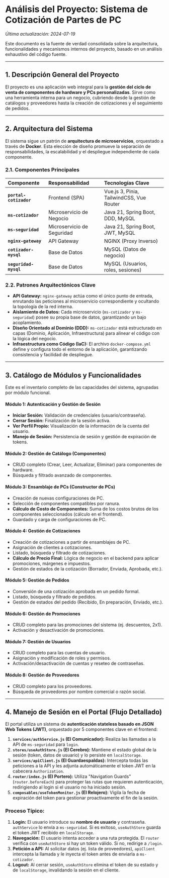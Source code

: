 # Análisis del Proyecto: Sistema de Cotización de Partes de PC

*Última actualización: 2024-07-19*

Este documento es la fuente de verdad consolidada sobre la arquitectura, funcionalidades y mecanismos internos del proyecto, basado en un análisis exhaustivo del código fuente.

---

## 1. Descripción General del Proyecto

El proyecto es una aplicación web integral para la **gestión del ciclo de venta de componentes de hardware y PCs personalizadas**. Sirve como una herramienta interna para un negocio, cubriendo desde la gestión de catálogos y proveedores hasta la creación de cotizaciones y el seguimiento de pedidos.

---

## 2. Arquitectura del Sistema

El sistema sigue un patrón de **arquitectura de microservicios**, orquestado a través de **Docker**. Esta elección de diseño promueve la separación de responsabilidades, la escalabilidad y el despliegue independiente de cada componente.

### 2.1. Componentes Principales

| Componente | Responsabilidad | Tecnologías Clave |
| :--- | :--- | :--- |
| **`portal-cotizador`** | Frontend (SPA) | Vue.js 3, Pinia, TailwindCSS, Vue Router |
| **`ms-cotizador`** | Microservicio de Negocio | Java 21, Spring Boot, DDD, MySQL |
| **`ms-seguridad`** | Microservicio de Seguridad | Java 21, Spring Boot, JWT, MySQL |
| **`nginx-gateway`** | API Gateway | NGINX (Proxy Inverso) |
| **`cotizador-mysql`** | Base de Datos | MySQL (Datos de negocio) |
| **`seguridad-mysql`** | Base de Datos | MySQL (Usuarios, roles, sesiones) |

### 2.2. Patrones Arquitectónicos Clave

*   **API Gateway:** `nginx-gateway` actúa como el único punto de entrada, enrutando las peticiones al microservicio correspondiente y ocultando la topología de la red interna.
*   **Aislamiento de Datos:** Cada microservicio (`ms-cotizador` y `ms-seguridad`) posee su propia base de datos, garantizando un bajo acoplamiento.
*   **Diseño Orientado al Dominio (DDD):** `ms-cotizador` está estructurado en capas (Dominio, Aplicación, Infraestructura) para alinear el código con la lógica del negocio.
*   **Infraestructura como Código (IaC):** El archivo `docker-compose.yml` define y configura todo el entorno de la aplicación, garantizando consistencia y facilidad de despliegue.

---

## 3. Catálogo de Módulos y Funcionalidades

Este es el inventario completo de las capacidades del sistema, agrupadas por módulo funcional.

#### Módulo 1: Autenticación y Gestión de Sesión
*   **Iniciar Sesión:** Validación de credenciales (usuario/contraseña).
*   **Cerrar Sesión:** Finalización de la sesión activa.
*   **Ver Perfil Propio:** Visualización de la información de la cuenta del usuario.
*   **Manejo de Sesión:** Persistencia de sesión y gestión de expiración de tokens.

#### Módulo 2: Gestión de Catálogo (Componentes)
*   CRUD completo (Crear, Leer, Actualizar, Eliminar) para componentes de hardware.
*   Búsqueda y filtrado avanzado de componentes.

#### Módulo 3: Ensamblaje de PCs (Constructor de PCs)
*   Creación de nuevas configuraciones de PC.
*   Selección de componentes compatibles por ranura.
*   **Cálculo de Costo de Componentes:** Suma de los costos brutos de los componentes seleccionados (cálculo en el frontend).
*   Guardado y carga de configuraciones de PC.

#### Módulo 4: Gestión de Cotizaciones
*   Creación de cotizaciones a partir de ensamblajes de PC.
*   Asignación de clientes a cotizaciones.
*   Listado, búsqueda y filtrado de cotizaciones.
*   **Cálculo de Precio Final:** Lógica de negocio en el backend para aplicar promociones, márgenes e impuestos.
*   Gestión de estados de la cotización (Borrador, Enviada, Aprobada, etc.).

#### Módulo 5: Gestión de Pedidos
*   Conversión de una cotización aprobada en un pedido formal.
*   Listado, búsqueda y filtrado de pedidos.
*   Gestión de estados del pedido (Recibido, En preparación, Enviado, etc.).

#### Módulo 6: Gestión de Promociones
*   CRUD completo para las promociones del sistema (ej. descuentos, 2x1).
*   Activación y desactivación de promociones.

#### Módulo 7: Gestión de Usuarios
*   CRUD completo para las cuentas de usuario.
*   Asignación y modificación de roles y permisos.
*   Activación/desactivación de cuentas y reseteo de contraseñas.

#### Módulo 8: Gestión de Proveedores
*   CRUD completo para los proveedores.
*   Búsqueda de proveedores por nombre comercial o razón social.

---

## 4. Manejo de Sesión en el Portal (Flujo Detallado)

El portal utiliza un sistema de **autenticación stateless basado en JSON Web Tokens (JWT)**, orquestado por 5 componentes clave en el frontend:

1.  **`services/authService.js` (El Comunicador):** Realiza las llamadas a la API de `ms-seguridad` para `login`.
2.  **`stores/useAuthStore.js` (El Cerebro):** Mantiene el estado global de la sesión (token, datos de usuario) y lo persiste en `localStorage`.
3.  **`services/apiClient.js` (El Guardaespaldas):** Intercepta todas las peticiones a la API y les adjunta automáticamente el token JWT en la cabecera `Authorization`.
4.  **`router/index.js` (El Portero):** Utiliza "Navigation Guards" (`router.beforeEach`) para proteger las rutas que requieren autenticación, redirigiendo al login si el usuario no ha iniciado sesión.
5.  **`composables/useTokenMonitor.js` (El Relojero):** Vigila la fecha de expiración del token para gestionar proactivamente el fin de la sesión.

### Proceso Típico:
1.  **Login:** El usuario introduce su **nombre de usuario** y contraseña. `authService` lo envía a `ms-seguridad`. Si es exitoso, `useAuthStore` guarda el token JWT recibido en `localStorage`.
2.  **Navegación:** El usuario intenta acceder a una ruta protegida. El `router` verifica con `useAuthStore` si hay un token válido. Si no, redirige a `/login`.
3.  **Petición a API:** Al solicitar datos (ej. lista de proveedores), `apiClient` intercepta la llamada y le inyecta el token antes de enviarla a `ms-cotizador`.
4.  **Logout:** Al cerrar sesión, `useAuthStore` elimina el token de su estado y de `localStorage`, invalidando la sesión en el cliente.